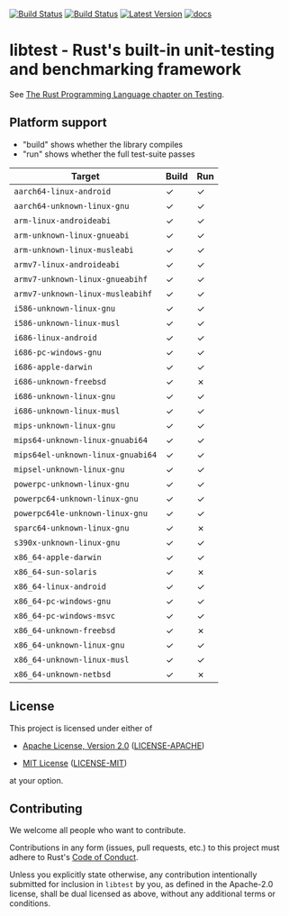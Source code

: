 [![Build Status](https://travis-ci.com/rust-lang/libtest.svg?branch=master)](https://travis-ci.com/rust-lang/libtest) [![Build Status](https://dev.azure.com/rust-lang/libtest/_apis/build/status/libtest-CI?branchName=master)](https://dev.azure.com/rust-lang/libtest/_build/latest?definitionId=1&branchName=master) [![Latest Version]][crates.io] [![docs]][docs.rs]

libtest - Rust's built-in unit-testing and benchmarking framework
===

See [The Rust Programming Language chapter on
Testing](https://doc.rust-lang.org/book/ch11-00-testing.html).

## Platform support

* "build" shows whether the library compiles
* "run" shows whether the full test-suite passes

| Target                            | Build | Run |
|-----------------------------------|-------|-----|
| `aarch64-linux-android`           | ✓     | ✓   |
| `aarch64-unknown-linux-gnu`       | ✓     | ✓   |
| `arm-linux-androideabi`           | ✓     | ✓   |
| `arm-unknown-linux-gnueabi`       | ✓     | ✓   |
| `arm-unknown-linux-musleabi`      | ✓     | ✓   |
| `armv7-linux-androideabi`         | ✓     | ✓   |
| `armv7-unknown-linux-gnueabihf`   | ✓     | ✓   |
| `armv7-unknown-linux-musleabihf`  | ✓     | ✓   |
| `i586-unknown-linux-gnu`          | ✓     | ✓   |
| `i586-unknown-linux-musl`         | ✓     | ✓   |
| `i686-linux-android`              | ✓     | ✓   |
| `i686-pc-windows-gnu`             | ✓     | ✓   |
| `i686-apple-darwin`               | ✓     | ✓   |
| `i686-unknown-freebsd`            | ✓     | ✗   |
| `i686-unknown-linux-gnu`          | ✓     | ✓   |
| `i686-unknown-linux-musl`         | ✓     | ✓   |
| `mips-unknown-linux-gnu`          | ✓     | ✓   |
| `mips64-unknown-linux-gnuabi64`   | ✓     | ✓   |
| `mips64el-unknown-linux-gnuabi64` | ✓     | ✓   |
| `mipsel-unknown-linux-gnu`        | ✓     | ✓   |
| `powerpc-unknown-linux-gnu`       | ✓     | ✓   |
| `powerpc64-unknown-linux-gnu`     | ✓     | ✓   |
| `powerpc64le-unknown-linux-gnu`   | ✓     | ✓   |
| `sparc64-unknown-linux-gnu`       | ✓     | ✗   |
| `s390x-unknown-linux-gnu`         | ✓     | ✓   |
| `x86_64-apple-darwin`             | ✓     | ✓   |
| `x86_64-sun-solaris`              | ✓     | ✗   |
| `x86_64-linux-android`            | ✓     | ✓   |
| `x86_64-pc-windows-gnu`           | ✓     | ✓   |
| `x86_64-pc-windows-msvc`          | ✓     | ✓   |
| `x86_64-unknown-freebsd`          | ✓     | ✗   |
| `x86_64-unknown-linux-gnu`        | ✓     | ✓   |
| `x86_64-unknown-linux-musl`       | ✓     | ✓   |
| `x86_64-unknown-netbsd`           | ✓     | ✗   |

## License

This project is licensed under either of

* [Apache License, Version 2.0](http://www.apache.org/licenses/LICENSE-2.0)
  ([LICENSE-APACHE](LICENSE-APACHE))

* [MIT License](http://opensource.org/licenses/MIT)
  ([LICENSE-MIT](LICENSE-MIT))

at your option.

## Contributing

We welcome all people who want to contribute.

Contributions in any form (issues, pull requests, etc.) to this project
must adhere to Rust's [Code of Conduct].

Unless you explicitly state otherwise, any contribution intentionally submitted
for inclusion in `libtest` by you, as defined in the Apache-2.0 license, shall
be dual licensed as above, without any additional terms or conditions.

[Code of Conduct]: https://www.rust-lang.org/en-US/conduct.html
[Latest Version]: https://img.shields.io/crates/v/libtest.svg
[crates.io]: https://crates.io/crates/libtest
[docs]: https://docs.rs/libtest/badge.svg
[docs.rs]: https://docs.rs/libtest/
